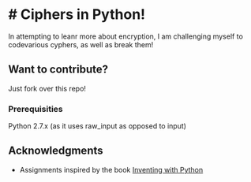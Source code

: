 # # Ciphers in Python!

In attempting to leanr more about encryption, I am challenging myself to codevarious cyphers, as well as break them!

## Want to contribute? 

Just fork over this repo!



### Prerequisities

Python 2.7.x (as it uses raw_input as opposed to input)


## Acknowledgments

* Assignments inspired by the book [Inventing with Python](http://inventwithpython.com/hacking/chapters/)

